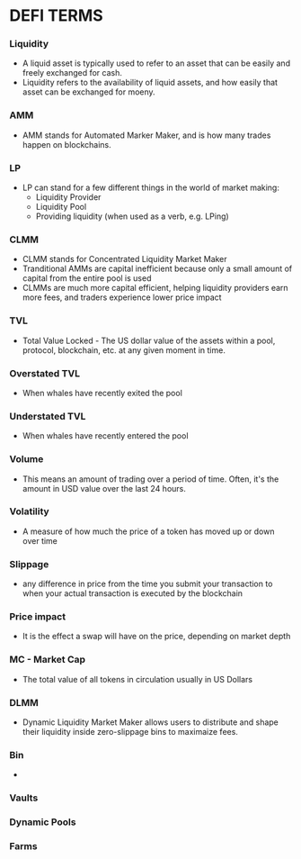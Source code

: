 # DEFI TERMS

### Liquidity
* A liquid asset is typically used to refer to an asset that can be easily and freely exchanged for cash.
* Liquidity refers to the availability of liquid assets, and how easily that asset can be exchanged for moeny.

### AMM
* AMM stands for Automated Marker Maker, and is how many trades happen on blockchains.

### LP
* LP can stand for a few different things in the world of market making:
  * Liquidity Provider
  * Liquidity Pool
  * Providing liquidity (when used as a verb, e.g. LPing)

### CLMM
* CLMM stands for Concentrated Liquidity Market Maker
* Tranditional AMMs are capital inefficient because only a small amount of capital from the entire pool is used
* CLMMs are much more capital efficient, helping liquidity providers earn more fees, and traders experience lower price impact

### TVL
* Total Value Locked - The US dollar value of the assets within a pool, protocol, blockchain, etc. at any given moment in time.

### Overstated TVL
* When whales have recently exited the pool

### Understated TVL
* When whales have recently entered the pool

### Volume
- This means an amount of trading over a period of time. Often, it's the amount in USD value over the last 24 hours.

### Volatility
* A measure of how much the price of a token has moved up or down over time

### Slippage
* any difference in price from the time you submit your transaction to when your actual transaction is executed by the blockchain

### Price impact
* It is the effect a swap will have on the price, depending on market depth

### MC - Market Cap
* The total value of all tokens in circulation usually in US Dollars

### DLMM
* Dynamic Liquidity Market Maker allows users to distribute and shape their liquidity inside zero-slippage bins to maximaize fees.

### Bin
* 

### Vaults

### Dynamic Pools

### Farms


